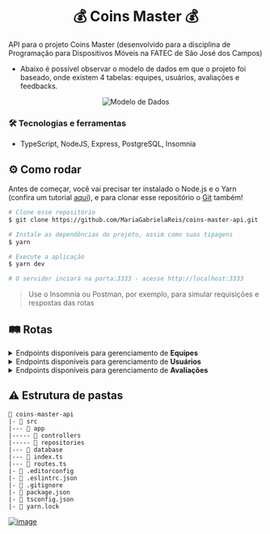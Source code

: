 <h1 align="center"> 💰 Coins Master 💰 </h1>

API para o projeto Coins Master (desenvolvido para a disciplina de Programação para Dispositivos Móveis na FATEC de São José dos Campos)
- Abaixo é possível observar o modelo de dados em que o projeto foi baseado, onde existem  4 tabelas: equipes, usuários, avaliações e feedbacks.
  
<div align="center">

![Modelo de Dados](https://user-images.githubusercontent.com/69374340/193915381-2f57aea6-20ea-4efb-81d8-de8bac908b98.png)
</div>

### :hammer_and_wrench: Tecnologias e ferramentas
- TypeScript, NodeJS, Express, PostgreSQL, Insomnia


## :gear: Como rodar
Antes de começar, você vai precisar ter instalado o Node.js e o Yarn (confira um tutorial
[aqui](https://www.notion.so/Instala-o-das-ferramentas-405f3e8b014649cbb422dee6b5bd0535)),
e para clonar esse repositório o [Git](https://git-scm.com/) também!

```bash
# Clone esse repositório
$ git clone https://github.com/MariaGabrielaReis/coins-master-api.git

# Instale as dependências do projeto, assim como suas tipagens
$ yarn

# Execute a aplicação
$ yarn dev

# O servidor inciará na porta:3333 - acesse http://localhost:3333
```

> Use o Insomnia ou Postman, por exemplo, para simular requisições e respostas das rotas

## :railway_track: Rotas
<details>
 <summary>Endpoints disponíveis para gerenciamento de <b>Equipes</b></summary>
 <br>

|                                                                    Tipo | Situação          | Caminho        |
| ----------------------------------------------------------------------: | :---------------- | :------------- |
|    [![](https://img.shields.io/badge/GET-2E8B57?style=for-the-badge)]() | Listar equipes    | `/teams`       |
|   [![](https://img.shields.io/badge/POST-4682B4?style=for-the-badge)]() | Criar equipe      | `/teams`       |
|    [![](https://img.shields.io/badge/GET-2E8B57?style=for-the-badge)]() | Visualizar equipe | `/teams/:code` |
|    [![](https://img.shields.io/badge/PUT-9370DB?style=for-the-badge)]() | Atualizar equipe  | `/teams/:code` |
| [![](https://img.shields.io/badge/DELETE-CD853F?style=for-the-badge)]() | Excluir equipe    | `/teams/:code` |

</details>

<details>
 <summary>Endpoints disponíveis para gerenciamento de <b>Usuários</b></summary>
 <br>

|                                                                    Tipo | Situação           |   Caminho    |
| ----------------------------------------------------------------------: | :----------------- | :----------: |
|    [![](https://img.shields.io/badge/GET-2E8B57?style=for-the-badge)]() | Listar usuários    |   `/users`   |
|   [![](https://img.shields.io/badge/POST-4682B4?style=for-the-badge)]() | Criar usuário      |   `/users`   |
|    [![](https://img.shields.io/badge/GET-2E8B57?style=for-the-badge)]() | Visualizar usuário | `/users/:id` |
|    [![](https://img.shields.io/badge/PUT-9370DB?style=for-the-badge)]() | Atualizar usuário  | `/users/:id` |
| [![](https://img.shields.io/badge/DELETE-CD853F?style=for-the-badge)]() | Excluir usuário    | `/users/:id` |

</details>

<details>
 <summary>Endpoints disponíveis para gerenciamento de <b>Avaliações</b></summary>
 <br>

|                                                                  Tipo | Situação             | Caminho               |
| --------------------------------------------------------------------: | :------------------- | :-------------------- |
| [![](https://img.shields.io/badge/POST-4682B4?style=for-the-badge)]() | Criar avaliação      | `/avaliation`         |
|  [![](https://img.shields.io/badge/GET-2E8B57?style=for-the-badge)]() | Visualizar avaliação | `/avaliation/:userId` |

</details>

## ⚠️ Estrutura de pastas

```
📂 coins-master-api
|- 📁 src
|--- 📁 app
|----- 📁 controllers
|----- 📁 repositories
|--- 📁 database
|--- 📄 index.ts
|--- 📄 routes.ts
|- 📄 .editorconfig
|- 📄 .eslintrc.json
|- 📄 .gitignore
|- 📄 package.json
|- 📄 tsconfig.json
|- 📄 yarn.lock
```

[![image](https://img.shields.io/badge/✨%20Maria%20Gabriela%20Reis,%202022-LinkedIn-009973?style=flat-square)](https://www.linkedin.com/in/mariagabrielareis/)
